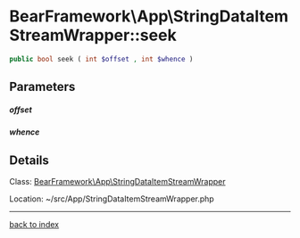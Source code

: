 # BearFramework\App\StringDataItemStreamWrapper::seek

```php
public bool seek ( int $offset , int $whence )
```

## Parameters

##### offset

##### whence

## Details

Class: [BearFramework\App\StringDataItemStreamWrapper](bearframework.app.stringdataitemstreamwrapper.class.md)

Location: ~/src/App/StringDataItemStreamWrapper.php

---

[back to index](index.md)

